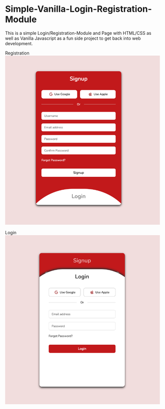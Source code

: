 # Simple-Vanilla-Login-Registration-Module
This is a simple Login/Registration-Module and Page with HTML/CSS as well as Vanilla Javascript as a fun side project to get back into web development.

Registration
![Screenshot](screenshot-1.png)

Login
![Screenshot](screenshot-2.png)